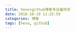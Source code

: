 ```yaml
---
title: hexo+github博客多设备同步
date: 2018-10-19 11:25:59
categories: 博客
tags: [hexo, github]
---
```







